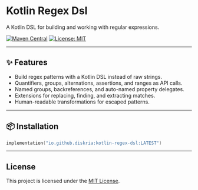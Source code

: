 # Kotlin Regex Dsl

A Kotlin DSL for building and working with regular expressions.

[![Maven Central](https://img.shields.io/maven-central/v/io.github.diskria/kotlin-regex-dsl.svg?label=Maven+Central&style=for-the-badge)](https://central.sonatype.com/artifact/io.github.diskria/kotlin-regex-dsl) [![License: MIT](https://img.shields.io/static/v1?label=License&style=for-the-badge&message=MIT&color=yellow)](https://spdx.org/licenses/MIT)

---

## ✨ Features
- Build regex patterns with a Kotlin DSL instead of raw strings.
- Quantifiers, groups, alternations, assertions, and ranges as API calls.
- Named groups, backreferences, and auto-named property delegates.
- Extensions for replacing, finding, and extracting matches.
- Human-readable transformations for escaped patterns.

---

## 📦 Installation

```kotlin
implementation("io.github.diskria:kotlin-regex-dsl:LATEST")
```

---

## License

This project is licensed under the [MIT License](https://spdx.org/licenses/MIT).
